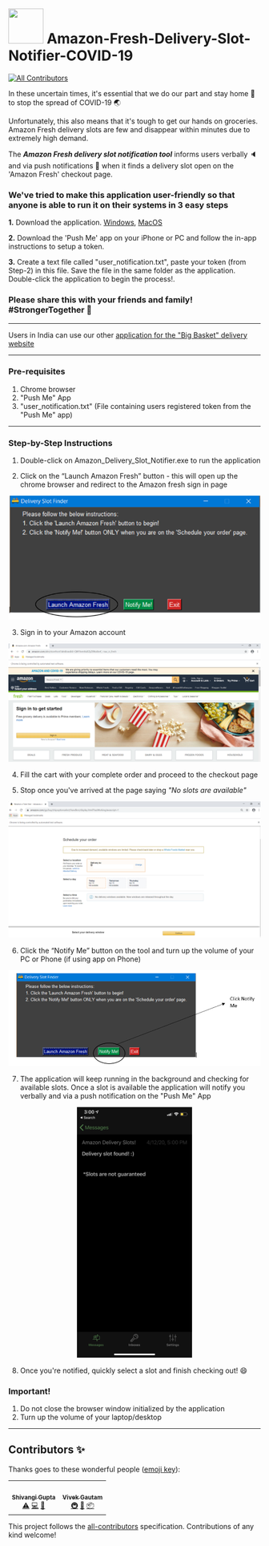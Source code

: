 # <img src="https://raw.githubusercontent.com/ojasvi92/Amazon-Fresh-Delivery-Slot-Notifier-COVID-19/master/img/delivery-truck-icon.ico" height=70 width=70> Amazon-Fresh-Delivery-Slot-Notifier-COVID-19
<!-- ALL-CONTRIBUTORS-BADGE:START - Do not remove or modify this section -->
[![All Contributors](https://img.shields.io/badge/all_contributors-2-orange.svg?style=flat-square)](#contributors-)
<!-- ALL-CONTRIBUTORS-BADGE:END -->

In these uncertain times, it's essential that we do our part and stay home :house_with_garden: to stop the spread of COVID-19 :earth_asia:

Unfortunately, this also means that it's tough to get our hands on groceries. Amazon Fresh delivery slots are few and disappear within minutes due to extremely high demand.

The ***Amazon Fresh delivery slot notification tool*** informs users verbally :speaker: and via push notifications :iphone: when it finds a delivery slot open on the 'Amazon Fresh' checkout page.

### We've tried to make this application user-friendly so that anyone is able to run it on their systems in 3 easy steps 
**1.** Download the application. [Windows](https://github.com/ojasvi92/Amazon-Fresh-Delivery-Slot-Notifier-COVID-19/releases/download/v1.0.0-win32/Amazon_Delivery_Slot_Notifier.zip), [MacOS](https://github.com/ojasvi92/Amazon-Fresh-Delivery-Slot-Notifier-COVID-19/releases/download/v1.0.0-macOS/Amazon_Delivery_Slot_Notifier.zip)

**2.** Download the 'Push Me' app on your iPhone or PC and follow the in-app instructions to setup a token.

**3.** Create a text file called "user_notification.txt", paste your token (from Step-2) in this file. Save the file in the same folder as the application. Double-click the application to begin the process!.


### Please share this with your friends and family! #StrongerTogether :muscle:

****
Users in India can use our other [application for the "Big Basket" delivery website](https://github.com/vivekgautam104/bigbasket-slot-finder)
****

### Pre-requisites ###
1. Chrome browser
2. "Push Me" App
3. "user_notification.txt" (File containing users registered token from the "Push Me" app)

****


### Step-by-Step Instructions ###
1. Double-click on Amazon_Delivery_Slot_Notifier.exe to run the application 

2. Click on the “Launch Amazon Fresh” button - this will open up the chrome browser and redirect to the Amazon fresh sign in page

![](https://github.com/ojasvi92/Amazon-Fresh-Delivery-Slot-Notifier-COVID-19/blob/master/img/Application%20home%20page.png)
 
3. Sign in to your Amazon account

 ![](https://github.com/ojasvi92/Amazon-Fresh-Delivery-Slot-Notifier-COVID-19/blob/master/img/Amazon%20fresh%20home%20page.png)
 
4.	Fill the cart with your complete order and proceed to the checkout page

5.	Stop once you've arrived at the page saying *"No slots are available"*

![](https://github.com/ojasvi92/Amazon-Fresh-Delivery-Slot-Notifier-COVID-19/blob/master/img/Amazon%20fresh%20checkout%20page.png)
 
6.	Click the “Notify Me” button on the tool and turn up the volume of your PC or Phone (if using app on Phone)

 ![](https://github.com/ojasvi92/Amazon-Fresh-Delivery-Slot-Notifier-COVID-19/blob/master/img/Application%20Notify%20Me.png)
 
7.	The application will keep running in the background and checking for available slots. Once a slot is available the application will notify you verbally and via a push notification on the "Push Me" App

<p align="center">
 <img src="https://github.com/ojasvi92/Amazon-Fresh-Delivery-Slot-Notifier-COVID-19/blob/master/img/Push%20Me%20app%20notification.png" height=500>
</p>

8.	Once you're notified, quickly select a slot and finish checking out! :smile:


### Important!
1. Do not close the browser window initialized by the application
2. Turn up the volume of your laptop/desktop

****

## Contributors ✨

Thanks goes to these wonderful people ([emoji key](https://allcontributors.org/docs/en/emoji-key)):

<!-- ALL-CONTRIBUTORS-LIST:START - Do not remove or modify this section -->
<!-- prettier-ignore-start -->
<!-- markdownlint-disable -->
<table>
  <tr>
    <td align="center"><a href="https://github.com/shivangimgupta"><img src="https://avatars3.githubusercontent.com/u/32472018?v=4" width="100px;" alt=""/><br /><sub><b>Shivangi Gupta</b></sub></a><br /> <a href="https://github.com/ojasvi92/Amazon-Fresh-Delivery-Slot-Notifier-COVID-19/commits?author=shivangimgupta" title="Tests">⚠️</a> <a href="https://github.com/ojasvi92/Amazon-Fresh-Delivery-Slot-Notifier-COVID-19/commits?author=shivangimgupta" title="Code">💻</a> <a href="https://github.com/ojasvi92/Amazon-Fresh-Delivery-Slot-Notifier-COVID-19/commits?author=shivangimgupta" title="Documentation">📖</a></td>
   
   <td align="center"><a href="https://github.com/vivekgautam104"><img src="https://avatars2.githubusercontent.com/u/11819397?v=4" width="100px;" alt=""/><br /><sub><b>Vivek Gautam</b></sub></a><br /> <a href="https://github.com/ojasvi92/Amazon-Fresh-Delivery-Slot-Notifier-COVID-19/commits?author=vivekgautam104" title="Infrastructure">🚇</a> <a href="https://github.com/ojasvi92/Amazon-Fresh-Delivery-Slot-Notifier-COVID-19/commits?author=vivekgautam104" title="Maintenance">🚧</a> <a href="https://github.com/ojasvi92/Amazon-Fresh-Delivery-Slot-Notifier-COVID-19/commits?author=vivekgautam104" title="Platform">📦</a></td>
   
  </tr>
</table>

<!-- markdownlint-enable -->
<!-- prettier-ignore-end -->
<!-- ALL-CONTRIBUTORS-LIST:END -->

This project follows the [all-contributors](https://github.com/all-contributors/all-contributors) specification. Contributions of any kind welcome!
